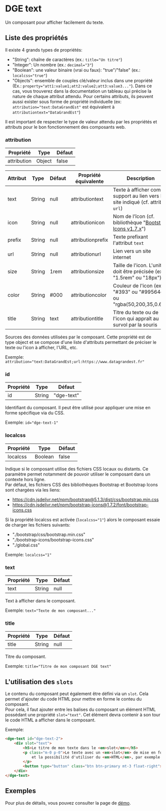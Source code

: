 # DGE text

Un composant pour afficher facilement du texte.

<div style="width:40%">
    <dge-text 
        id="dge-text-1" 
        text="Mon texte descriptif ici..." 
        title="Exemple de texte" 
        attribution="GéoGrandEst;url:https://www.datagrandest.fr" 
        />
</div>

## Liste des propriétés

Il existe 4 grands types de propriétés:

- "String": chaîne de caractères (ex.: `title="Un titre"`) 
- "Integer": Un nombre (ex.: `decimal="3"`) 
- "Boolean": une valeur binaire (vrai ou faux): "true"/"false" (ex.: `localcss="true"`) 
- "Objects": ensemble de couples clé/valeur inclus dans une propriété (Ex.: `property="att1:value1;att2:value2;att3:value3..."`). Dans ce cas, vous trouverez dans la documentation un tableau qui précise la nature de chaque attribut attendu. Pour certains attributs, ils peuvent aussi exister sous forme de propriété individuelle (ex: `attribution="text:DataGrandEst"` est équivalent à `attributiontext="DataGrandEst"`)

Il est important de respecter le type de valeur attendu par les propriétés et attributs pour le bon fonctionnement des composants web.

### attribution

| Propriété   | Type   | Défaut     |
|-------------|--------|------------|
| attribution | Object | false      |

| Attribut | Type   | Défaut | Propriété  équivalente | Description                                                                                  |
|----------|--------|--------|------------------------|----------------------------------------------------------------------------------------------|
| text     | String | null   | attributiontext        | Texte à afficher comme support au lien vers le site indiqué (cf. attribut `url`)              |
| icon     | String | null   | attributionicon        | Nom de l'îcon (cf. bibliothèque "[Bootstrap Icons v1.7.x](https://icons.getbootstrap.com/)") |
| prefix   | String | null   | attributionprefix      | Texte prefixant l'attribut `text`                                                            |
| url      | String | null   | attributionurl         | Lien vers un site internet                                                                   |
| size     | String | 1rem   | attributionsize        | Taille de l'icon. L'unité doit être précisée (ex.: "1.5rem" ou "18px")                       |
| color    | String | #000   | attributioncolor       | Couleur de l'icon (ex.: "#393" ou "#99564c" ou "rgba(50,200,35,0.6)")                        |
| title    | String | text   | attributiontitle       | Titre du texte ou de l'icon qui appraît au survol par la souris                              |

Sources des données utilisées par le composant. 
Cette propriété est de type object et se compose d'une liste d'attributs permettant de préciser le texte ou l'icon à afficher, l'URL, etc.

Exemple: `attribution="text:DataGrandEst;url:https://www.datagrandest.fr"`

### id

| Propriété | Type   | Défaut     |
|-----------|--------|------------|
| id        | String | "dge-text" |

Identifiant du composant. Il peut être utilisé pour appliquer une mise en forme spécifique via du CSS.

Exemple: `id="dge-text-1"`

### localcss

| Propriété   | Type    | Défaut     |
|-------------|---------|------------|
| localcss    | Boolean | false      |

Indique si le composant utilise des fichiers CSS locaux ou distants. Ce paramètre permet notamment de pouvoir utiliser le composant dans un contexte hors ligne.  
Par défaut, les fichiers CSS des bibliothèques Bootstrap et Bootstrap Icons sont chargées via les liens:

- https://cdn.jsdelivr.net/npm/bootstrap@5.1.3/dist/css/bootstrap.min.css
- https://cdn.jsdelivr.net/npm/bootstrap-icons@1.7.2/font/bootstrap-icons.css

Si la propriété localcss est activée (`localcss="1"`) alors le composant essaie de charger les fichiers suivants:

- "./bootstrap/css/bootstrap.min.css"
- "./bootstrap-icons/bootstrap-icons.css"
- "./global.css"

Exemple: `localcss="1"`

### text

| Propriété   | Type   | Défaut     |
|-------------|--------|------------|
| text        | String | null       |

Text à afficher dans le composant.

Exemple: `text="Texte de mon composant..."`

### title

| Propriété | Type   | Défaut     |
|-----------|--------|------------|
| title     | String | null       |

Titre du composant.

Exemple: `title="Titre de mon composant DGE text"`

## L'utilisation des `slots`

Le contenu du composant peut également être défini via un `slot`. Cela permet d'ajouter du code HTML pour mettre en forme le conteu du composant.  
Pour cela, il faut ajouter entre les balises du composant un élément HTML possédant une propriété `slot="text"`. Cet élément devra contenir à son tour le code HTML a afficher dans le composant.

Exemple:

``` html
<dge-text id="dge-text-2">
    <div slot="text">
        <h5>Le titre de mon texte dans le <em>slot</em></h5>
        <p class="m-0 p-0">Le texte avec un <em>slot</em> de mise en forme...<br />
            et la possibilité d'utiliser du <em>HTML</em>, par exemple ajouter un bouton.
        </p>
        <button type="button" class="btn btn-primary mt-3 float-right">Action</button>
    </div>
</dge-text>
```


## Exemples

Pour plus de détails, vous pouvez consulter la page de [démo](examples-text.md).
